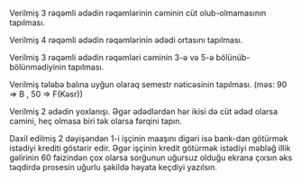 Verilmiş 3 rəqəmli ədədin rəqəmlərinin cəminin cüt olub-olmamasının tapılması.


Verilmiş 4 rəqəmli ədədin rəqəmlərinin ədədi ortasını tapılması.


Verilmiş 3 rəqəmli ədədin rəqəmləri cəminin 3-ə və 5-ə bölünüb-bölünmədiyinin tapılması.

Verilmiş tələbə balına uyğun olaraq semestr nəticəsinin tapılması. (məs: 90 => B , 50 => F(Kəsr))

Verilmiş 2 ədədin yoxlanışı. Əgər ədədlərdən hər ikisi də cüt ədəd olarsa cəmini, heç olmasa biri tək olarsa fərqini tapın.

Daxil edilmiş 2 dəyişəndən 1-i işçinin maaşını digəri isə bank-dan götürmək istədiyi krediti göstərir edir. Əgər işçinin kredit götürmək istədiyi məbləğ illik gəlirinin 60 faizindən çox olarsa sorğunun uğursuz olduğu ekrana çıxsın əks təqdirdə prosesin uğurlu şəkildə həyata keçdiyi yazılsın.

